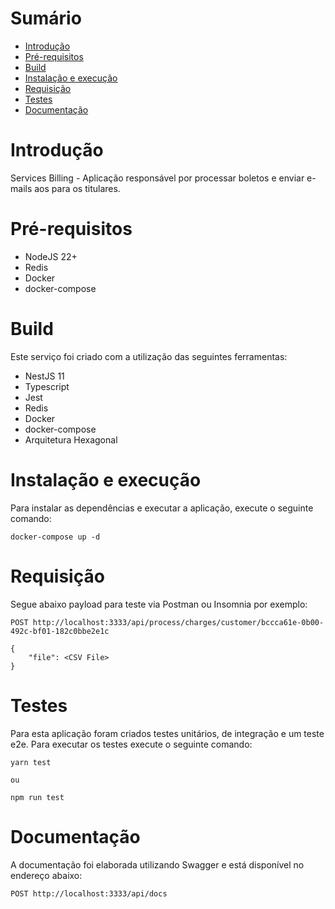 Sumário
=======

<!--ts-->
   * [Introdução](#Introdução)
   * [Pré-requisitos](#Pré-requisitos)
   * [Build](#Build)
   * [Instalação e execução](#Instalação_e_execução)
   * [Requisição](#Requisição)
   * [Testes](#Testes)
   * [Documentação](#Documentação)
<!--te-->

Introdução
==========

Services Billing - Aplicação responsável por processar boletos e enviar e-mails aos para os titulares.

Pré-requisitos
==============

- NodeJS 22+
- Redis
- Docker
- docker-compose

Build
=====

Este serviço foi criado com a utilização das seguintes ferramentas:

- NestJS 11
- Typescript
- Jest
- Redis
- Docker
- docker-compose
- Arquitetura Hexagonal

Instalação e execução
==========

Para instalar as dependências e executar a aplicação, execute o seguinte comando:

```
docker-compose up -d

```

Requisição
========

Segue abaixo payload para teste via Postman ou Insomnia por exemplo:

`POST http://localhost:3333/api/process/charges/customer/bccca61e-0b00-492c-bf01-182c0bbe2e1c`

```
{
	"file": <CSV File>
}
```

Testes
======

Para esta aplicação foram criados testes unitários, de integração e um teste e2e. Para executar os testes execute o seguinte comando:


```
yarn test

ou

npm run test
```

Documentação
======

A documentação foi elaborada utilizando Swagger e está disponível no endereço abaixo:

`POST http://localhost:3333/api/docs`
